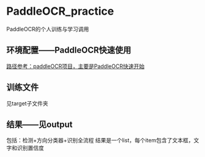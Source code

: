 # PaddleOCR_practice
PaddleOCR的个人训练与学习调用

## 环境配置——PaddleOCR快速使用
[路径参考：paddleOCR项目，主要是PaddleOCR快速开始](https://github.com/PaddlePaddle/PaddleOCR/blob/release/2.6/doc/doc_ch/quickstart.md)

## 训练文件
见target子文件夹

## 结果——见output
包括：检测+方向分类器+识别全流程
结果是一个list，每个item包含了文本框，文字和识别置信度
